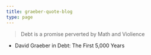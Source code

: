 ```yaml
---
title: graeber-quote-blog
type: page
---
```


> Debt is a promise perverted by Math and Violience
  - David Graeber in Debt: The First 5,000 Years

